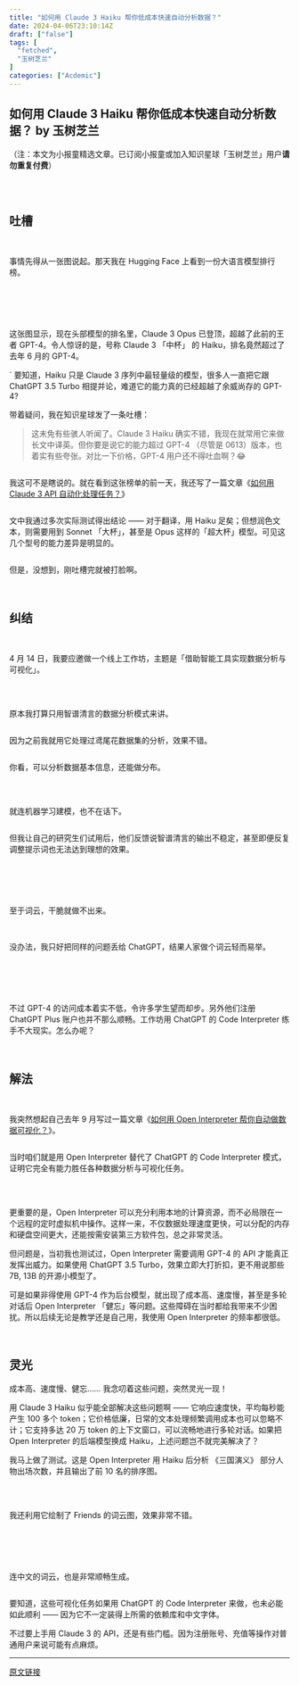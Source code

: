 ```yaml
---
title: "如何用 Claude 3 Haiku 帮你低成本快速自动分析数据？"
date: 2024-04-06T23:10:14Z
draft: ["false"]
tags: [
  "fetched",
  "玉树芝兰"
]
categories: ["Acdemic"]
---
```

如何用 Claude 3 Haiku 帮你低成本快速自动分析数据？ by 玉树芝兰
------
<div><section><section><section><p><span>（注：本文为小报童精选文章。已订阅小报童或加入知识星球「玉树芝兰」用户<strong>请勿重复付费</strong>）</span></p></section><section><p><span><img data-imgfileid="506062375" data-ratio="0.5712962962962963" data-src="https://mmbiz.qpic.cn/sz_mmbiz_jpg/6fHkSrNbAAtElJHN5m430Wibb8018w9JlqSlibKibYldSuMgTm2f6s0N5ZpZicrSdRff1c7hjsZzJVzkYXD17HTG2w/640?wx_fmt=other&amp;from=appmsg" data-type="other" data-w="1080" title="" src="https://mmbiz.qpic.cn/sz_mmbiz_jpg/6fHkSrNbAAtElJHN5m430Wibb8018w9JlqSlibKibYldSuMgTm2f6s0N5ZpZicrSdRff1c7hjsZzJVzkYXD17HTG2w/640?wx_fmt=other&amp;from=appmsg"></span></p></section><section><br></section></section><section><section><h2>吐槽</h2></section><section><br></section><section><p><span>事情先得从一张图说起。那天我在 Hugging Face 上看到一份大语言模型排行榜。</span></p></section><section><br></section><section><p><span><img data-imgfileid="506062374" data-ratio="0.5462962962962963" data-src="https://mmbiz.qpic.cn/sz_mmbiz_jpg/6fHkSrNbAAtElJHN5m430Wibb8018w9JlzjGufARXNCTwAy7W2oEeJfxMFibiajm08bo0P2LO1ShEBWdkvib90Gq4w/640?wx_fmt=jpeg&amp;from=appmsg" data-type="jpeg" data-w="1080" title="" src="https://mmbiz.qpic.cn/sz_mmbiz_jpg/6fHkSrNbAAtElJHN5m430Wibb8018w9JlzjGufARXNCTwAy7W2oEeJfxMFibiajm08bo0P2LO1ShEBWdkvib90Gq4w/640?wx_fmt=jpeg&amp;from=appmsg"></span></p></section><section><br></section><section><p><span>这张图显示，现在头部模型的排名里，Claude 3 Opus 已登顶，超越了此前的王者 GPT-4。令人惊讶的是，号称 Claude 3 「中杯」 的 Haiku，排名竟然超过了去年 6 月的 GPT-4。</span></p></section><section><p><span>` 要知道，Haiku 只是 Claude 3 序列中最轻量级的模型，很多人一直把它跟 ChatGPT 3.5 Turbo 相提并论，难道它的能力真的已经超越了余威尚存的 GPT-4?</span></p></section><section><p><span>带着疑问，我在知识星球发了一条吐槽：</span></p></section><section><blockquote><p><span>这未免有些骇人听闻了。Claude 3 Haiku 确实不错，我现在就常用它来做长文中译英。但你要是说它的能力超过 GPT-4 （尽管是 0613）版本，也着实有些夸张。对比一下价格，GPT-4 用户还不得吐血啊？😂</span></p></blockquote></section><section><p><span><img data-imgfileid="506062371" data-ratio="0.7638888888888888" data-src="https://mmbiz.qpic.cn/sz_mmbiz_jpg/6fHkSrNbAAtElJHN5m430Wibb8018w9JlpjdJYM4PJicfhZln3pWk0ANXBeudE4LJAKKyUj384VlDJTJIx78g9fg/640?wx_fmt=jpeg&amp;from=appmsg" data-type="jpeg" data-w="1080" title="" src="https://mmbiz.qpic.cn/sz_mmbiz_jpg/6fHkSrNbAAtElJHN5m430Wibb8018w9JlpjdJYM4PJicfhZln3pWk0ANXBeudE4LJAKKyUj384VlDJTJIx78g9fg/640?wx_fmt=jpeg&amp;from=appmsg"></span></p></section><section><p><span>我这可不是瞎说的。就在看到这张榜单的前一天，我还写了一篇文章《<a href="https://mp.weixin.qq.com/s?__biz=MzIyODI1MzYyNA==&amp;mid=2653545980&amp;idx=1&amp;sn=4f31afe86fdd758fd74f4ff1a84cb49e&amp;scene=21#wechat_redirect" data-linktype="2">如何用 Claude 3 API 自动化处理任务？</a>》</span></p></section><section><p><span><img data-imgfileid="506062373" data-ratio="1.1018518518518519" data-src="https://mmbiz.qpic.cn/sz_mmbiz_jpg/6fHkSrNbAAtElJHN5m430Wibb8018w9JlMgFiaRUT3IiaLNWqgLd9r56l5PjBLib5ZgBXywHFIvjia4wkLzyicVTicqyQ/640?wx_fmt=jpeg&amp;from=appmsg" data-type="jpeg" data-w="1080" title="" src="https://mmbiz.qpic.cn/sz_mmbiz_jpg/6fHkSrNbAAtElJHN5m430Wibb8018w9JlMgFiaRUT3IiaLNWqgLd9r56l5PjBLib5ZgBXywHFIvjia4wkLzyicVTicqyQ/640?wx_fmt=jpeg&amp;from=appmsg"></span></p></section><section><p><span>文中我通过多次实际测试得出结论 —— 对于翻译，用 Haiku 足矣；但想润色文本，则需要用到 Sonnet 「大杯」，甚至是 Opus 这样的「超大杯」模型。可见这几个型号的能力差异是明显的。</span></p></section><section><p><span><img data-imgfileid="506062372" data-ratio="0.6185185185185185" data-src="https://mmbiz.qpic.cn/sz_mmbiz_jpg/6fHkSrNbAAtElJHN5m430Wibb8018w9JlGmic5k0SWBDNL4KibbVV0ybuP4hMnFHib9banHRso2XBKalbzCBoNXk3A/640?wx_fmt=jpeg&amp;from=appmsg" data-type="jpeg" data-w="1080" title="" src="https://mmbiz.qpic.cn/sz_mmbiz_jpg/6fHkSrNbAAtElJHN5m430Wibb8018w9JlGmic5k0SWBDNL4KibbVV0ybuP4hMnFHib9banHRso2XBKalbzCBoNXk3A/640?wx_fmt=jpeg&amp;from=appmsg"></span></p></section><section><p><span>但是，没想到，刚吐槽完就被打脸啊。</span></p></section><section><br></section></section><section><section><h2>纠结</h2></section><section><br></section><section><p><span>4 月 14 日，我要应邀做一个线上工作坊，主题是「借助智能工具实现数据分析与可视化」。</span></p></section><section><p><span><img data-imgfileid="506062376" data-ratio="1.411764705882353" data-src="https://mmbiz.qpic.cn/sz_mmbiz_jpg/6fHkSrNbAAtElJHN5m430Wibb8018w9JlvWEgYrjwiatsAic13rng1vY3JF5c1ndSUHYoOYk6Qe7lIbicKLMXSMIUA/640?wx_fmt=jpeg&amp;from=appmsg" data-type="jpeg" data-w="629" title="" src="https://mmbiz.qpic.cn/sz_mmbiz_jpg/6fHkSrNbAAtElJHN5m430Wibb8018w9JlvWEgYrjwiatsAic13rng1vY3JF5c1ndSUHYoOYk6Qe7lIbicKLMXSMIUA/640?wx_fmt=jpeg&amp;from=appmsg"></span></p></section><section><br></section><section><p><span>原本我打算只用智谱清言的数据分析模式来讲。</span></p></section><section><p><span><img data-imgfileid="506062378" data-ratio="0.6203703703703703" data-src="https://mmbiz.qpic.cn/sz_mmbiz_jpg/6fHkSrNbAAtElJHN5m430Wibb8018w9JlvPcfnq6tc3fXYUbJiaPfNl60D1tX9KibY7ABejcB6iaZlVcGjia3URj4bQ/640?wx_fmt=jpeg&amp;from=appmsg" data-type="jpeg" data-w="1080" title="" src="https://mmbiz.qpic.cn/sz_mmbiz_jpg/6fHkSrNbAAtElJHN5m430Wibb8018w9JlvPcfnq6tc3fXYUbJiaPfNl60D1tX9KibY7ABejcB6iaZlVcGjia3URj4bQ/640?wx_fmt=jpeg&amp;from=appmsg"></span></p></section><section><p><span>因为之前我就用它处理过鸢尾花数据集的分析，效果不错。</span></p></section><section><p><span><img data-imgfileid="506062377" data-ratio="0.6842592592592592" data-src="https://mmbiz.qpic.cn/sz_mmbiz_jpg/6fHkSrNbAAtElJHN5m430Wibb8018w9JlFB5qCLLwB2tOIpWmf2c3tInD4n4vmQsZONjlDeyYMgeEEnicCpXkMDQ/640?wx_fmt=jpeg&amp;from=appmsg" data-type="jpeg" data-w="1080" title="" src="https://mmbiz.qpic.cn/sz_mmbiz_jpg/6fHkSrNbAAtElJHN5m430Wibb8018w9JlFB5qCLLwB2tOIpWmf2c3tInD4n4vmQsZONjlDeyYMgeEEnicCpXkMDQ/640?wx_fmt=jpeg&amp;from=appmsg"></span></p></section><section><p><span>你看，可以分析数据基本信息，还能做分布。</span></p></section><section><p><span><img data-imgfileid="506062379" data-ratio="0.6842592592592592" data-src="https://mmbiz.qpic.cn/sz_mmbiz_jpg/6fHkSrNbAAtElJHN5m430Wibb8018w9JljMNd0Yj1sl8zXgLUhwJhjBoqHzLbqa49kJgAbZR1Cjw678ZxOWdjfg/640?wx_fmt=jpeg&amp;from=appmsg" data-type="jpeg" data-w="1080" title="" src="https://mmbiz.qpic.cn/sz_mmbiz_jpg/6fHkSrNbAAtElJHN5m430Wibb8018w9JljMNd0Yj1sl8zXgLUhwJhjBoqHzLbqa49kJgAbZR1Cjw678ZxOWdjfg/640?wx_fmt=jpeg&amp;from=appmsg"></span></p></section><section><br></section><section><p><span>就连机器学习建模，也不在话下。</span></p></section><section><p><span><img data-imgfileid="506062380" data-ratio="0.7296296296296296" data-src="https://mmbiz.qpic.cn/sz_mmbiz_jpg/6fHkSrNbAAtElJHN5m430Wibb8018w9JlOIQab9EY8fI3mxp9GnHXJkOkB1CaCBSfkyQmibqrN2SMia8vwuShmN3Q/640?wx_fmt=jpeg&amp;from=appmsg" data-type="jpeg" data-w="1080" title="" src="https://mmbiz.qpic.cn/sz_mmbiz_jpg/6fHkSrNbAAtElJHN5m430Wibb8018w9JlOIQab9EY8fI3mxp9GnHXJkOkB1CaCBSfkyQmibqrN2SMia8vwuShmN3Q/640?wx_fmt=jpeg&amp;from=appmsg"></span></p></section><section><p><span>但我让自己的研究生们试用后，他们反馈说智谱清言的输出不稳定，甚至即便反复调整提示词也无法达到理想的效果。</span></p></section><section><br></section><section><p><span><img data-imgfileid="506062385" data-ratio="0.34629629629629627" data-src="https://mmbiz.qpic.cn/sz_mmbiz_jpg/6fHkSrNbAAtElJHN5m430Wibb8018w9Jl5ibl9whOrv0ALSIgPNJ58UTFmw1JtaMc1iaq2MINwzSBJlP0tVm3YIJA/640?wx_fmt=jpeg&amp;from=appmsg" data-type="jpeg" data-w="1080" title="" src="https://mmbiz.qpic.cn/sz_mmbiz_jpg/6fHkSrNbAAtElJHN5m430Wibb8018w9Jl5ibl9whOrv0ALSIgPNJ58UTFmw1JtaMc1iaq2MINwzSBJlP0tVm3YIJA/640?wx_fmt=jpeg&amp;from=appmsg"></span></p></section><section><br></section><section><p><span>至于词云，干脆就做不出来。</span></p></section><section><br></section><section><p><span>没办法，我只好把同样的问题丢给 ChatGPT，结果人家做个词云轻而易举。</span></p></section><section><br></section><section><p><span><img data-imgfileid="506062386" data-ratio="0.6203703703703703" data-src="https://mmbiz.qpic.cn/sz_mmbiz_jpg/6fHkSrNbAAtElJHN5m430Wibb8018w9JlUuFSPLgd5hvVU25bA3gYUud3n0ODcQxicoQZg0GTDibsmjwQa4BNJgmw/640?wx_fmt=jpeg&amp;from=appmsg" data-type="jpeg" data-w="1080" title="" src="https://mmbiz.qpic.cn/sz_mmbiz_jpg/6fHkSrNbAAtElJHN5m430Wibb8018w9JlUuFSPLgd5hvVU25bA3gYUud3n0ODcQxicoQZg0GTDibsmjwQa4BNJgmw/640?wx_fmt=jpeg&amp;from=appmsg"></span></p></section><section><br></section><section><p><span>不过 GPT-4 的访问成本着实不低，令许多学生望而却步。另外他们注册 ChatGPT Plus 账户也并不那么顺畅。工作坊用 ChatGPT 的 Code Interpreter 练手不大现实。怎么办呢？</span></p></section><section><br></section></section><section><section><h2>解法</h2></section><section><br></section><section><p><span>我突然想起自己去年 9 月写过一篇文章《<a href="https://mp.weixin.qq.com/s?__biz=MzIyODI1MzYyNA==&amp;mid=2653545713&amp;idx=1&amp;sn=e0750dbf04048a6873461198d13e0982&amp;chksm=f3898e26c4fe0730ee23c56c08e86b7fa6d579695c38c9e6c0437f8c5bf273bc7882e1c7efbe&amp;scene=21#wechat_redirect" data-linktype="2">如何用 Open Interpreter 帮你自动做数据可视化？</a>》。</span></p></section><section><p><span><img data-imgfileid="506062383" data-ratio="1.0185185185185186" data-src="https://mmbiz.qpic.cn/sz_mmbiz_jpg/6fHkSrNbAAtElJHN5m430Wibb8018w9JlEknibtYFdV4tJ8QlCPpq6qicbjmGCoFWlPlUriaNTyMguHRg6OhA22DQQ/640?wx_fmt=jpeg&amp;from=appmsg" data-type="jpeg" data-w="1080" title="" src="https://mmbiz.qpic.cn/sz_mmbiz_jpg/6fHkSrNbAAtElJHN5m430Wibb8018w9JlEknibtYFdV4tJ8QlCPpq6qicbjmGCoFWlPlUriaNTyMguHRg6OhA22DQQ/640?wx_fmt=jpeg&amp;from=appmsg"></span></p></section><section><p><span>当时咱们就是用 Open Interpreter 替代了 ChatGPT 的 Code Interpreter 模式，证明它完全有能力胜任各种数据分析与可视化任务。</span></p></section><section><br></section><section><p><span><img data-imgfileid="506062384" data-ratio="0.9851851851851852" data-src="https://mmbiz.qpic.cn/sz_mmbiz_jpg/6fHkSrNbAAtElJHN5m430Wibb8018w9JlkwWBM2Z3zvO9gZzr6bnoCxYnsNGAVnz6ViaKcAc12icoYI8YctIgmhRQ/640?wx_fmt=jpeg&amp;from=appmsg" data-type="jpeg" data-w="1080" title="" src="https://mmbiz.qpic.cn/sz_mmbiz_jpg/6fHkSrNbAAtElJHN5m430Wibb8018w9JlkwWBM2Z3zvO9gZzr6bnoCxYnsNGAVnz6ViaKcAc12icoYI8YctIgmhRQ/640?wx_fmt=jpeg&amp;from=appmsg"></span></p></section><section><p><span>更重要的是，Open Interpreter 可以充分利用本地的计算资源，而不必局限在一个远程的定时虚拟机中操作。这样一来，不仅数据处理速度更快，可以分配的内存和硬盘空间更大，还能按需安装第三方软件包，总之非常灵活。</span></p></section><section><p><span>但问题是，当初我也测试过，Open Interpreter 需要调用 GPT-4 的 API 才能真正发挥出威力。如果使用 ChatGPT 3.5 Turbo，效果立即大打折扣，更不用说那些 7B, 13B 的开源小模型了。</span></p></section><section><p><span>可是如果非得使用 GPT-4 作为后台模型，就出现了成本高、速度慢，甚至是多轮对话后 Open Interpreter 「健忘」等问题。这些障碍在当时都给我带来不少困扰。所以后续无论是教学还是自己用，我使用 Open Interpreter 的频率都很低。</span></p></section><section><br></section></section><section><section><h2>灵光</h2></section><section><p><span>成本高、速度慢、健忘…… 我念叨着这些问题，突然灵光一现！</span></p></section><section><p><span>用 Claude 3 Haiku 似乎能全部解决这些问题啊 —— 它响应速度快，平均每秒能产生 100 多个 token；它价格低廉，日常的文本处理频繁调用成本也可以忽略不计；它支持多达 20 万 token 的上下文窗口，可以流畅地进行多轮对话。如果把 Open Interpreter 的后端模型换成 Haiku，上述问题岂不就完美解决了？</span></p></section><section><p><span>我马上做了测试。这是 Open Interpreter 用 Haiku 后分析 《三国演义》 部分人物出场次数，并且输出了前 10 名的排序图。</span></p></section><section><p><span><img data-imgfileid="506062382" data-ratio="0.5" data-src="https://mmbiz.qpic.cn/sz_mmbiz_jpg/6fHkSrNbAAtElJHN5m430Wibb8018w9JlMTEhn8HlsyZJQfnkdiaQO4Z8AojoLn6tHBOGvwicAic2OXsSC4niauGoZA/640?wx_fmt=jpeg&amp;from=appmsg" data-type="jpeg" data-w="1080" title="" src="https://mmbiz.qpic.cn/sz_mmbiz_jpg/6fHkSrNbAAtElJHN5m430Wibb8018w9JlMTEhn8HlsyZJQfnkdiaQO4Z8AojoLn6tHBOGvwicAic2OXsSC4niauGoZA/640?wx_fmt=jpeg&amp;from=appmsg"></span></p></section><section><br></section><section><p><span>我还利用它绘制了 Friends 的词云图，效果非常不错。</span></p></section><section><br></section><section><p><span><img data-imgfileid="506062389" data-ratio="0.5" data-src="https://mmbiz.qpic.cn/sz_mmbiz_jpg/6fHkSrNbAAtElJHN5m430Wibb8018w9JlqkDzjuaIbqSgcr5Wctx9nGr67chuN9ic7Ba45JOiaB0KXcztZlLMdRHA/640?wx_fmt=jpeg&amp;from=appmsg" data-type="jpeg" data-w="1080" title="" src="https://mmbiz.qpic.cn/sz_mmbiz_jpg/6fHkSrNbAAtElJHN5m430Wibb8018w9JlqkDzjuaIbqSgcr5Wctx9nGr67chuN9ic7Ba45JOiaB0KXcztZlLMdRHA/640?wx_fmt=jpeg&amp;from=appmsg"></span></p></section><section><br></section><section><p><span>连中文的词云，也是非常顺畅生成。</span></p></section><section><p><span><img data-imgfileid="506062388" data-ratio="0.5" data-src="https://mmbiz.qpic.cn/sz_mmbiz_jpg/6fHkSrNbAAtElJHN5m430Wibb8018w9JlUp32Z0fic9ycEEmEpjHBOmbdFDshcJosavI3RnTBngqdZELJBmCn8kQ/640?wx_fmt=jpeg&amp;from=appmsg" data-type="jpeg" data-w="1080" title="" src="https://mmbiz.qpic.cn/sz_mmbiz_jpg/6fHkSrNbAAtElJHN5m430Wibb8018w9JlUp32Z0fic9ycEEmEpjHBOmbdFDshcJosavI3RnTBngqdZELJBmCn8kQ/640?wx_fmt=jpeg&amp;from=appmsg"></span></p></section><section><p><span>要知道，这些可视化任务如果用 ChatGPT 的 Code Interpreter 来做，也未必能如此顺利 —— 因为它不一定装得上所需的依赖库和中文字体。</span></p></section><section><p><span>不过要上手用 Claude 3 的 API，还是有些门槛。因为注册账号、充值等操作对普通用户来说可能有点麻烦。</span></p></section><p><mp-pay-preview-filter data-offset="71"></mp-pay-preview-filter></p></section></section></div>  
<hr>
<a href="https://mp.weixin.qq.com/s/Ap3DKHweoHkHNkI61-_IWg",target="_blank" rel="noopener noreferrer">原文链接</a>
